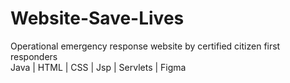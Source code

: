 # Website-Save-Lives
Operational emergency response website by certified citizen first responders  
Java | HTML | CSS | Jsp | Servlets | Figma
